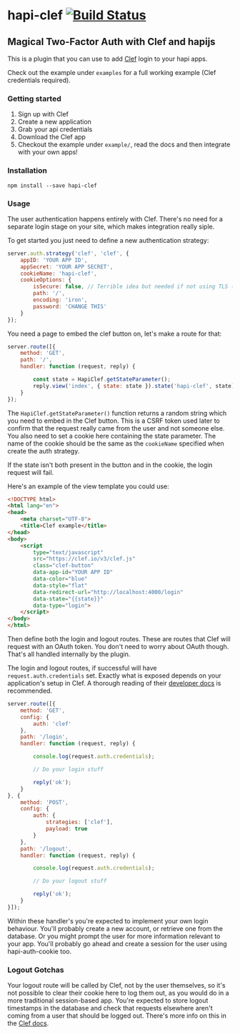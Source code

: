 # hapi-clef [![Build Status](https://travis-ci.org/mtharrison/hapi-clef.svg)](https://travis-ci.org/mtharrison/hapi-clef)
## Magical Two-Factor Auth with Clef and hapijs

This is a plugin that you can use to add [Clef](https://getclef.com/) login to your hapi apps.

Check out the example under `examples` for a full working example (Clef credentials required). 

### Getting started

1. Sign up with Clef
2. Create a new application
3. Grab your api credentials
4. Download the Clef app
5. Checkout the example under `example/`, read the docs and then integrate with your own apps!

### Installation

    npm install --save hapi-clef

### Usage

The user authentication happens entirely with Clef. There's no need for a separate login stage on your site, which makes integration really siple.

To get started you just need to define a new authentication strategy:

```javascript
server.auth.strategy('clef', 'clef', {
    appID: 'YOUR APP ID',
    appSecret: 'YOUR APP SECRET',
    cookieName: 'hapi-clef',
    cookieOptions: {
        isSecure: false, // Terrible idea but needed if not using TLS (you should be!)
        path: '/',
        encoding: 'iron',
        password: 'CHANGE THIS'
    }
});
```

You need a page to embed the clef button on, let's make a route for that:

```javascript
server.route([{
    method: 'GET',
    path: '/',
    handler: function (request, reply) {

        const state = HapiClef.getStateParameter();
        reply.view('index', { state: state }).state('hapi-clef', state);
    }
});
```

The `HapiClef.getStateParameter()` function returns a random string which you need to embed in the Clef button. This is a CSRF token used later to confirm that the request really came from the user and not someone else. You also need to set a cookie here containing the state parameter. The name of the cookie should be the same as the `cookieName` specified when create the auth strategy.

If the state isn't both present in the button and in the cookie, the login request will fail.

Here's an example of the view template you could use:

```html
<!DOCTYPE html>
<html lang="en">
<head>
    <meta charset="UTF-8">
    <title>Clef example</title>
</head>
<body>
    <script 
        type="text/javascript" 
        src="https://clef.io/v3/clef.js" 
        class="clef-button" 
        data-app-id="YOUR APP ID" 
        data-color="blue" 
        data-style="flat" 
        data-redirect-url="http://localhost:4000/login" 
        data-state="{{state}}" 
        data-type="login">
    </script>
</body>
</html>
```

Then define both the login and logout routes. These are routes that Clef will request with an OAuth token. You don't need to worry about OAuth though. That's all handled internally by the plugin.

The login and logout routes, if successful will have `request.auth.credentials` set. Exactly what is exposed depends on your application's setup in Clef. A thorough reading of their [developer docs](http://docs.getclef.com/) is recommended.

```javascript
server.route([{
    method: 'GET',
    config: {
        auth: 'clef'
    },
    path: '/login',
    handler: function (request, reply) {

        console.log(request.auth.credentials);

        // Do your login stuff

        reply('ok');
    }
}, {
    method: 'POST',
    config: {
        auth: {
            strategies: ['clef'],
            payload: true
        }
    },
    path: '/logout',
    handler: function (request, reply) {

        console.log(request.auth.credentials);

        // Do your logout stuff

        reply('ok');
    }
}]);
```

Within these handler's you're expected to implement your own login behaviour. You'll probably create a new account, or retrieve one from the database. Or you might prompt the user for more information relevant to your app. You'll probably go ahead and create a session for the user using hapi-auth-cookie too.

### Logout Gotchas

Your logout route will be called by Clef, not by the user themselves, so it's not possible to clear their cookie here to log them out, as you would do in a more traditional session-based app. You're expected to store logout timestamps in the database and check that requests elsewhere aren't coming from a user that should be logged out. There's more info on this in the [Clef docs](http://docs.getclef.com/docs/database-logout).
